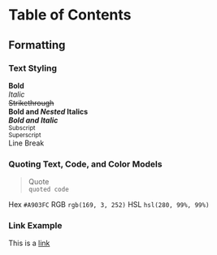 # Table of Contents  
## Formatting  
### Text Styling  
**Bold**  
_Italic_  
~~Strikethrough~~  
**Bold and _Nested_ Italics**  
***Bold and Italic***  
<sub>Subscript</sub>  
<sup>Superscript</sup>  
Line Break <br>
### Quoting Text, Code, and Color Models
> Quote  
`quoted code`

Hex `#A903FC`
RGB `rgb(169, 3, 252)`
HSL `hsl(280, 99%, 99%)`

### Link Example
This is a [link](https://github.com/princecal/startup/blob/main/README.md)
